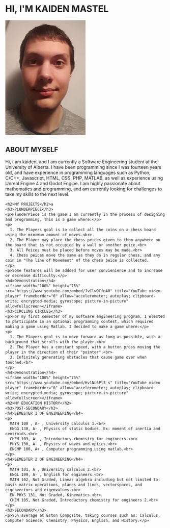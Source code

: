 <html>
  <link rel="stylesheet" href="indexstyle.css">
  <title>Kaiden's Page</title>
  <body>
    <h1>HI, I'M KAIDEN MASTEL</h1>
    <img src="https://raw.githubusercontent.com/KaidenMastel/KaidenMastel/main/images/Kaiden.jpg" width="50%">
    <h2>ABOUT MYSELF</h2>
    <p>Hi, I am kaiden, and I am currently a Software Engineering student at the University of Alberta. I have been programming since I was fourteen years old, and have experience in programming languages such as Python, C/C++, Javascript, HTML, CSS, PHP, MATLAB, as well as experience using Unreal Engine 4 and Godot Engine. I am highly passionate about mathematics and programming, and am currently looking for challenges to take my skills to the next level.</p>

    <h2>MY PROJECTS</h2>a
    <h3>PLUNDERPIECE</h3>
    <p>PlunderPiece is the game I am currently in the process of designing and programming. This is a game where:</p>
    <p>
      1. The Players goal is to collect all the coins on a chess board using the minimum amount of moves.<br>
      2. The Player may place the chess peices given to them anywhere on the board that is not occupied by a wall or another peice.<br>
      3. All Peices must be placed before moves may be made.<br>
      4. Chess peices move the same as they do in regular chess, and any coin in "The line of Movement" of the chess peice is collected.
    </p>
    <p>Some features will be addded for user convienience and to increase or decrease difficulty.</p>
    <h4>Demonstration</h4>
    <iframe width="100%" height="75%" src="https://www.youtube.com/embed/JvClwOCfoA0" title="YouTube video player" frameborder="0" allow="accelerometer; autoplay; clipboard-write; encrypted-media; gyroscope; picture-in-picture" allowfullscreen></iframe>
    <h3>CIRCLING CIRCLES</h3>
    <p>For my first semester of my software engineering program, I elected to participate in an optional programming contest, which required making a game using Matlab. I decided to make a game where:</p>
    <p>
      1. The Players goal is to move forward as long as possible, with a background that scrolls with the player.<br>
      2. The Player has a constant speed, with a button press moving the player in the direction of their "pointer".<br>
      3. Infinitely generating obstacles that cause game over when touched.<br>
    </p>
    <h4>Demonstration</h4>
    <iframe width="100%" height="75%" src="https://www.youtube.com/embed/Hv1NL6Pl3_s" title="YouTube video player" frameborder="0" allow="accelerometer; autoplay; clipboard-write; encrypted-media; gyroscope; picture-in-picture" allowfullscreen></iframe>
    <h2>MY EDUCATION HISTORY</h2>
    <h3>POST-SECONDARY</h3>
    <h4>SEMESTER 1 OF ENGINEERING</h4>
    <p>
      MATH 100 , A- , University calculus 1.<br>
      ENGG 130, A- , Physics of static bodies. Ex: moment of inertia and centroids.<br>
      CHEM 103, A- , Introductory chemistry for engineers.<br>
      PHYS 130, A- , Physics of waves and optics.<br>
      ENCMP 100, A+ , Computer programming using matlab.<br>
    </p>
    <h4>SEMESTER 2 OF ENGINEERING</h4>
    <p>
      MATH 101, A , University calculus 2.<br>
      ENGL 199, A- , English for engineers.<br>
      MATH 102, Not Graded, Linear algebra including but not limited to: basis matrix operations, planes and lines, vectorspaces, and eigenvectors and eigenvalues.<br>
      EN PHYS 131, Not Graded, Kinematics.<br>
      CHEM 105, Not Graded, Introductory chemistry for engineers 2.<br>
    </p>
    <h3>SECONDARY</h3>
    <p>95% average at Eston Composite, taking courses such as: Calculus, Computer Science, Chemistry, Physics, English, and History.</p>
  </body>
</html>
